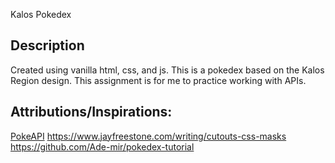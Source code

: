 Kalos Pokedex
## Description
<p>Created using vanilla html, css, and js. This is a pokedex based on the Kalos Region design. This assignment is for me to practice working with APIs.</p>


## Attributions/Inspirations:
[PokeAPI](https://github.com/PokeAPI/pokeapi)
https://www.jayfreestone.com/writing/cutouts-css-masks
https://github.com/Ade-mir/pokedex-tutorial
